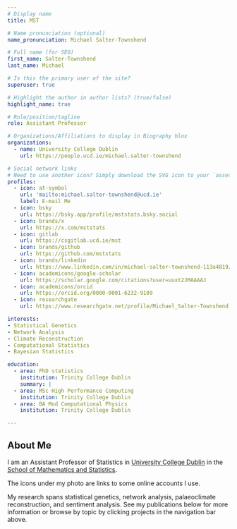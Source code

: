 ```yaml
---
# Display name
title: MST

# Name pronunciation (optional)
name_pronunciation: Michael Salter-Townshend

# Full name (for SEO)
first_name: Salter-Townshend
last_name: Michael

# Is this the primary user of the site?
superuser: true

# Highlight the author in author lists? (true/false)
highlight_name: true

# Role/position/tagline
role: Assistant Professor

# Organizations/Affiliations to display in Biography blox
organizations:
  - name: University College Dublin
    url: https://people.ucd.ie/michael.salter-townshend

# Social network links
# Need to use another icon? Simply download the SVG icon to your `assets/media/icons/` folder.
profiles:
  - icon: at-symbol
    url: 'mailto:michael.salter-townshend@ucd.ie'
    label: E-mail Me
  - icon: bsky
    url: https://bsky.app/profile/mststats.bsky.social
  - icon: brands/x
    url: https://x.com/mststats
  - icon: gitlab
    url: https://csgitlab.ucd.ie/mst
  - icon: brands/github
    url: https://github.com/mststats
  - icon: brands/linkedin
    url: https://www.linkedin.com/in/michael-salter-townshend-113a4819/
  - icon: academicons/google-scholar
    url: https://scholar.google.com/citations?user=uuxt2JMAAAAJ
  - icon: academicons/orcid
    url: https://orcid.org/0000-0001-6232-9109
  - icon: researchgate
    url: https://www.researchgate.net/profile/Michael_Salter-Townshend

interests:
- Statistical Genetics
- Network Analysis
- Climate Reconstruction
- Computational Statistics
- Bayesian Statistics

education:
  - area: PhD statistics
    institution: Trinity College Dublin
    summary: |
  - area: MSc High Performance Computing
    institution: Trinity College Dublin
  - area: BA Mod Computational Physics
    institution: Trinity College Dublin

---
```


## About Me

I am an Assistant Professor of Statistics in [University College Dublin](https://www.ucd.ie) in the [School of Mathematics and Statistics](https://www.ucd.ie/mathstat/). 

The icons under my photo are links to some online accounts I use. 

My research spans statistical genetics, network analysis, palaeoclimate reconstruction, and sentiment analysis. 
See my publications below for more information or browse by topic by clicking projects in the navigation bar above. 

